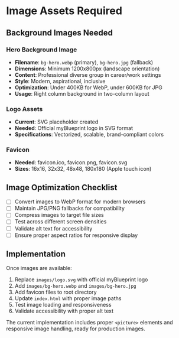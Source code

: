 # Image Assets Required

## Background Images Needed

### Hero Background Image
- **Filename**: `bg-hero.webp` (primary), `bg-hero.jpg` (fallback)
- **Dimensions**: Minimum 1200x800px (landscape orientation)
- **Content**: Professional diverse group in career/work settings
- **Style**: Modern, aspirational, inclusive
- **Optimization**: Under 400KB for WebP, under 600KB for JPG
- **Usage**: Right column background in two-column layout

### Logo Assets
- **Current**: SVG placeholder created
- **Needed**: Official myBlueprint logo in SVG format
- **Specifications**: Vectorized, scalable, brand-compliant colors

### Favicon
- **Needed**: favicon.ico, favicon.png, favicon.svg
- **Sizes**: 16x16, 32x32, 48x48, 180x180 (Apple touch icon)

## Image Optimization Checklist

- [ ] Convert images to WebP format for modern browsers
- [ ] Maintain JPG/PNG fallbacks for compatibility
- [ ] Compress images to target file sizes
- [ ] Test across different screen densities
- [ ] Validate alt text for accessibility
- [ ] Ensure proper aspect ratios for responsive display

## Implementation

Once images are available:

1. Replace `images/logo.svg` with official myBlueprint logo
2. Add `images/bg-hero.webp` and `images/bg-hero.jpg`
3. Add favicon files to root directory
4. Update `index.html` with proper image paths
5. Test image loading and responsiveness
6. Validate accessibility with proper alt text

The current implementation includes proper `<picture>` elements and responsive image handling, ready for production images.